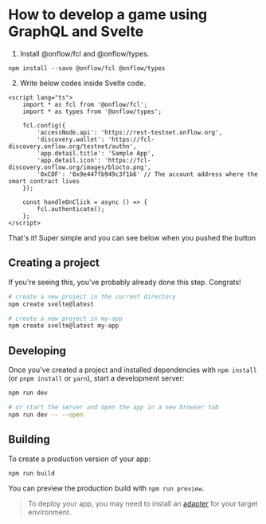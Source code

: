 # How to develop a game using GraphQL and Svelte

1. Install @onflow/fcl and @onflow/types.

```
npm install --save @onflow/fcl @onflow/types
```

2. Write below codes inside Svelte code.

```
<script lang="ts">
	import * as fcl from '@onflow/fcl';
	import * as types from '@onflow/types';

	fcl.config({
		'accessNode.api': 'https://rest-testnet.onflow.org',
		'discovery.wallet': 'https://fcl-discovery.onflow.org/testnet/authn',
		'app.detail.title': 'Sample App',
		'app.detail.icon': 'https://fcl-discovery.onflow.org/images/blocto.png',
		'0xCOF': '0x9e447fb949c3f1b6' // The account address where the smart contract lives
	});

	const handleOnClick = async () => {
		fcl.authenticate();
	};
</script>
```

That's it! Super simple and you can see below when you pushed the button

## Creating a project

If you're seeing this, you've probably already done this step. Congrats!

```bash
# create a new project in the current directory
npm create svelte@latest

# create a new project in my-app
npm create svelte@latest my-app
```

## Developing

Once you've created a project and installed dependencies with `npm install` (or `pnpm install` or `yarn`), start a development server:

```bash
npm run dev

# or start the server and open the app in a new browser tab
npm run dev -- --open
```

## Building

To create a production version of your app:

```bash
npm run build
```

You can preview the production build with `npm run preview`.

> To deploy your app, you may need to install an [adapter](https://kit.svelte.dev/docs/adapters) for your target environment.
